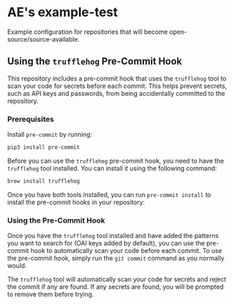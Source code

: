 # AE's example-test
Example configuration for repositories that will become open-source/source-available.

## Using the `trufflehog` Pre-Commit Hook
This repository includes a pre-commit hook that uses the `trufflehog` tool to scan your code for secrets before each commit. This helps prevent secrets, such as API keys and passwords, from being accidentally committed to the repository.

### Prerequisites
Install `pre-commit` by running:
```bash
pip3 install pre-commit
```
Before you can use the `trufflehog` pre-commit hook, you need to have the `trufflehog` tool installed. You can install it using the following command:
```bash
brew install trufflehog
```
Once you have both tools installed, you can run `pre-commit install` to install the pre-commit hooks in your repository:

### Using the Pre-Commit Hook
Once you have the `trufflehog` tool installed and have added the patterns you want to search for (OAI keys added by default), you can use the pre-commit hook to automatically scan your code before each commit. To use the pre-commit hook, simply run the `git commit` command as you normally would. 

The `trufflehog` tool will automatically scan your code for secrets and reject the commit if any are found. If any secrets are found, you will be prompted to remove them before trying.

